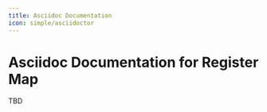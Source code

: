 ```yaml
---
title: Asciidoc Documentation
icon: simple/asciidoctor
---
```


# Asciidoc Documentation for Register Map

TBD
